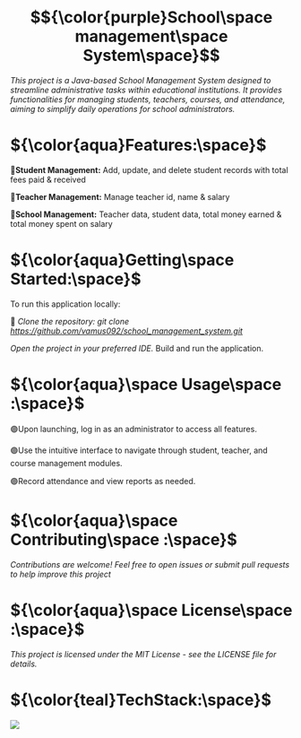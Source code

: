 
# $${\color{purple}School\space management\space System\space}$$ 
*This project is a Java-based School Management System designed to streamline administrative tasks within educational institutions. It provides functionalities for managing students, teachers, courses, and attendance, aiming to simplify daily operations for school administrators.*



# ${\color{aqua}Features:\space}$

📌**Student Management:** Add, update, and delete student records with total fees paid & received

📌**Teacher Management:** Manage teacher id, name & salary

📌**School Management:** Teacher data, student data, total money earned & total money spent on salary

# ${\color{aqua}Getting\space Started:\space}$

To run this application locally:

🔗 *Clone the repository: git clone https://github.com/vamus092/school_management_system.git*

*Open the project in your preferred IDE.*
Build and run the application.

# ${\color{aqua}\space Usage\space :\space}$

🟣Upon launching, log in as an administrator to access all features.

🟣Use the intuitive interface to navigate through student, teacher, and course management modules.

🟣Record attendance and view reports as needed.


# ${\color{aqua}\space Contributing\space :\space}$

*Contributions are welcome! Feel free to open issues or submit pull requests to help improve this project*

# ${\color{aqua}\space License\space :\space}$

*This project is licensed under the MIT License - see the LICENSE file for details.*

# ${\color{teal}TechStack:\space}$

![](https://img.shields.io/badge/JAVA-7a04eb)
